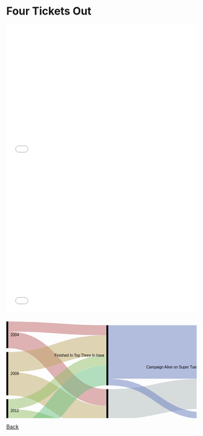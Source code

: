 # Four Tickets Out

<iframe title="Iowa: &quot;Too White, Too Old, Too Rural&quot;?" aria-label="Dot Plot" id="datawrapper-chart-GLH9i" src="//datawrapper.dwcdn.net/GLH9i/2/" scrolling="no" frameborder="0" style="width: 0; min-width: 100% !important; border: none;" height="359"></iframe><script type="text/javascript">!function(){"use strict";window.addEventListener("message",function(a){if(void 0!==a.data["datawrapper-height"])for(var e in a.data["datawrapper-height"]){var t=document.getElementById("datawrapper-chart-"+e)||document.querySelector("iframe[src*='"+e+"']");t&&(t.style.height=a.data["datawrapper-height"][e]+"px")}})}();</script>

<iframe title="Obama's Steady Ascent" aria-label="Interactive line chart" id="datawrapper-chart-vhmvr" src="//datawrapper.dwcdn.net/vhmvr/1/" scrolling="no" frameborder="0" style="width: 0; min-width: 100% !important; border: none;" height="400"></iframe><script type="text/javascript">!function(){"use strict";window.addEventListener("message",function(a){if(void 0!==a.data["datawrapper-height"])for(var e in a.data["datawrapper-height"]){var t=document.getElementById("datawrapper-chart-"+e)||document.querySelector("iframe[src*='"+e+"']");t&&(t.style.height=a.data["datawrapper-height"][e]+"px")}})}();</script>

<svg width="800" height="420" xmlns="http://www.w3.org/2000/svg"><g transform="translate(0, 10)"><g class="links" fill="none" stroke-opacity="0.5"><path d="M5,48.4523809523809C135,48.4523809523809,135,200.59523809523813,265,200.59523809523813" stroke-width="44.04761904761905" style="stroke: rgb(191, 105, 105);"></path><path d="M5,13.214285714285658C135,13.214285714285658,135,23.21428571428583,265,23.21428571428583" stroke-width="26.42857142857143" style="stroke: rgb(191, 105, 105);"></path><path d="M5,164.16666666666657C135,164.16666666666657,135,253.452380952381,265,253.452380952381" stroke-width="61.66666666666667" style="stroke: rgb(191, 169, 105);"></path><path d="M5,106.9047619047618C135,106.9047619047618,135,62.857142857142975,265,62.857142857142975" stroke-width="52.85714285714286" style="stroke: rgb(191, 169, 105);"></path><path d="M5,249.04761904761907C135,249.04761904761907,135,301.9047619047619,265,301.9047619047619" stroke-width="35.23809523809524" style="stroke: rgb(148, 191, 105);"></path><path d="M5,218.21428571428572C135,218.21428571428572,135,102.50000000000011,265,102.50000000000011" stroke-width="26.42857142857143" style="stroke: rgb(148, 191, 105);"></path><path d="M5,364.7619047619049C135,364.7619047619049,135,354.7619047619048,265,354.7619047619048" stroke-width="70.47619047619048" style="stroke: rgb(105, 191, 126);"></path><path d="M5,303.0952380952382C135,303.0952380952382,135,142.14285714285728,265,142.14285714285728" stroke-width="52.85714285714286" style="stroke: rgb(105, 191, 126);"></path><path d="M270,323.92857142857144C400,323.92857142857144,400,323.92857142857144,530,323.92857142857144" stroke-width="132.14285714285717" style="stroke: rgb(175, 185, 185);"></path><path d="M270,218.21428571428575C400,218.21428571428575,400,190.5952380952381,530,190.5952380952381" stroke-width="79.28571428571429" style="stroke: rgb(175, 185, 185);"></path><path d="M270,80.4761904761906C400,80.4761904761906,400,80.47619047619048,530,80.47619047619048" stroke-width="140.95238095238096" style="stroke: rgb(105, 126, 191);"></path><path d="M270,159.76190476190487C400,159.76190476190487,400,249.0476190476191,530,249.0476190476191" stroke-width="17.61904761904762" style="stroke: rgb(105, 126, 191);"></path><path d="M535,315.11904761904765C665,315.11904761904765,665,315.11904761904765,795,315.11904761904765" stroke-width="149.76190476190476" style="stroke: rgb(199, 208, 208);"></path><path d="M535,146.54761904761907C665,146.54761904761907,665,156.54761904761907,795,156.54761904761907" stroke-width="167.3809523809524" style="stroke: rgb(191, 105, 169);"></path><path d="M535,36.42857142857143C665,36.42857142857143,665,36.4285714285714,795,36.4285714285714" stroke-width="52.85714285714286" style="stroke: rgb(191, 105, 169);"></path></g><g class="nodes" font-family="Arial, Helvetica" font-size="10"><g><rect x="530" y="10" height="220.23809523809527" width="5" fill="#000"></rect><text x="524" y="120.11904761904763" dy="0.35em" text-anchor="end">Campaign Alive on Super Tuesday</text></g><g><rect x="530" y="240.23809523809527" height="149.76190476190476" width="5" fill="#000"></rect><text x="524" y="315.11904761904765" dy="0.35em" text-anchor="end">Suspended Campaign By Early March</text></g><g><rect x="265" y="10.000000000000114" height="158.5714285714285" width="5" fill="#000"></rect><text x="259" y="89.28571428571436" dy="0.35em" text-anchor="end">Finished In Top Three In Iowa</text></g><g><rect x="265" y="178.5714285714286" height="211.42857142857125" width="5" fill="#000"></rect><text x="259" y="284.2857142857142" dy="0.35em" text-anchor="end">Outside Top Three In Iowa</text></g><g><rect x="795" y="9.999999999999972" height="52.85714285714289" width="5" fill="#000"></rect><text x="789" y="36.428571428571416" dy="0.35em" text-anchor="end">Became Nominee</text></g><g><rect x="795" y="72.85714285714286" height="317.14285714285717" width="5" fill="#000"></rect><text x="789" y="231.42857142857144" dy="0.35em" text-anchor="end">Campaign Failed</text></g><g><rect x="0" y="-5.684341886080802e-14" height="70.47619047619042" width="5" fill="#000"></rect><text x="11" y="35.238095238095156" dy="0.35em" text-anchor="start">2004</text></g><g><rect x="0" y="80.47619047619037" height="114.52380952380963" width="5" fill="#000"></rect><text x="11" y="137.73809523809518" dy="0.35em" text-anchor="start">2008</text></g><g><rect x="0" y="205" height="61.66666666666674" width="5" fill="#000"></rect><text x="11" y="235.83333333333337" dy="0.35em" text-anchor="start">2012</text></g><g><rect x="0" y="276.66666666666674" height="123.33333333333331" width="5" fill="#000"></rect><text x="11" y="338.33333333333337" dy="0.35em" text-anchor="start">2016</text></g></g></g></svg>


[Back](https://jeffpflanz.github.io/Jeff-CMU-Repository/)

